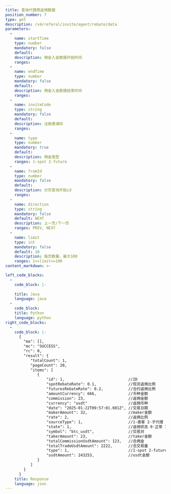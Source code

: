```yaml
---
title: 查询代理商返佣数据
position_number: 7
type: get
description: /v4/referal/invite/agent/rebate/data
parameters:
  -
    name: startTime
    type: number
    mandatory: false
    default:
    description: 佣金入金数据开始时间
    ranges:
  -
    name: endTime
    type: number
    mandatory: false
    default:
    description: 佣金入金数据结束时间
    ranges:
  -
    name: inviteCode
    type: string
    mandatory: false
    default:
    description: 注册邀请码
    ranges:
  -
    name: type
    type: number
    mandatory: true
    default:
    description: 佣金类型
    ranges: 1-spot 2-future
  -
    name: fromId
    type: number
    mandatory: false
    default:
    description: 分页查询开始id
    ranges:
  -
    name: direction
    type: string
    mandatory: false
    default: NEXT
    description: 上一页/下一页
    ranges: PREV, NEXT
  -
    name: limit
    type: int
    mandatory: false
    default: 10
    description: 每页数量，最大100
    ranges: 1<=limit<=100
content_markdown: >-

left_code_blocks:
  -
    code_block: |-
      
    title: Java
    language: java
  -
    code_block:
    title: Python
    language: python
right_code_blocks:
  -
    code_block: |-
      {
        "ma": [],
        "mc": "SUCCESS",
        "rc": 0,
        "result": {
           "totalCount": 1,
           "pageCount": 20,
           "items": [
              {
                  "id": 1,                            //ID
                  "spotRebateRate": 0.1,              //现货返佣比例
                  "futuresRebateRate": 0.2,           //合约返佣比例
                  "amountCurrency": 666,              //币种金额
                  "commission": 23,                   //返佣金额
                  "currency": "usdt"                  //返佣币种
                  "date": "2025-01-22T09:57:01.601Z", //交易日期
                  "makerAmount": 32,                  //maker金额
                  "rate": 2,                          //返佣比例
                  "sourceType": 1,                    //1-直客 2-子代理
                  "state": 1,                         //返佣状态 0-正常 1-异常
                  "symbol": "btc_usdt",               //交易对
                  "takerAmount": 23,                  //taker金额
                  "totalCommissionUsdtAmount": 123,   //总佣金
                  "totalTradeUsdtAmount": 2222,       //总交易量
                  "type": 1,                          //1-spot 2-future
                  "usdtAmount": 243253,               //usdt金额
              }
           ]
        }
      }
    title: Response
    language: json
---
```

